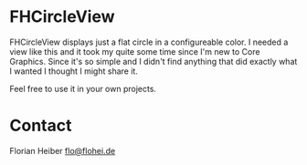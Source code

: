 FHCircleView
============

FHCircleView displays just a flat circle in a configureable color. I needed a view like this and it took my quite some time since I'm new to Core Graphics. Since it's so simple and I didn't find anything that did exactly what I wanted I thought I might share it.

Feel free to use it in your own projects.

Contact
=======

Florian Heiber
flo@flohei.de

